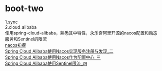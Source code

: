 # boot-two
1.sync  
2.cloud_alibaba   
  使用spring-cloud-alibaba，熟悉其中特性，永乐宫阿里开源的nacos配置和动态服务和Sentinel的限流  
  [nacos初探](https://my.oschina.net/u/2277632/blog/3017229)  
  [Spring Cloud Alibaba使用Nacos实现服务注册与发现_二](https://my.oschina.net/u/2277632/blog/3017256)  
  [Spring Cloud Alibaba使用Nacos作为配置中心_三](https://my.oschina.net/u/2277632/blog/3017424)  
  [Spring Cloud Alibaba使用Sentinel限流_四](https://my.oschina.net/u/2277632/blog/3017593)  
